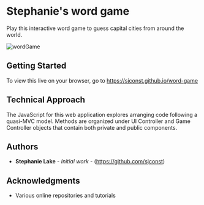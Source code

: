 # Stephanie's word game

Play this interactive word game to guess capital cities from around the world. 

![wordGame](https://user-images.githubusercontent.com/42453320/65537413-045d0880-deba-11e9-9dab-9c76b14de928.JPG)

## Getting Started

To view this live on your browser, go to https://sjconst.github.io/word-game

## Technical Approach

The JavaScript for this web application explores arranging code following a quasi-MVC model. Methods are organized under UI Controller and Game Controller objects that contain both private and public components. 

## Authors

* **Stephanie Lake** - *Initial work* - (https://github.com/sjconst)

## Acknowledgments

* Various online repositories and tutorials
